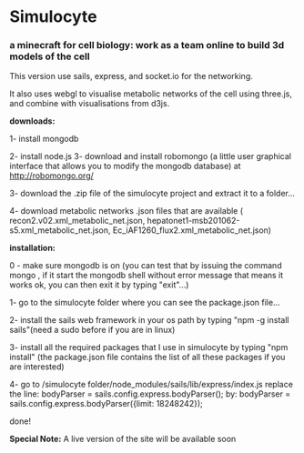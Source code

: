 # Simulocyte
### a minecraft for cell biology: work as a team online to build 3d models of the cell

This version use sails, express, and socket.io for the networking.

It also uses webgl to visualise metabolic networks of the cell using three.js, and combine with visualisations from d3js.

**downloads:**

1- install mongodb

2- install node.js 
3- download and install robomongo (a little user graphical interface that allows you to modify the mongodb database) at http://robomongo.org/

3- download the .zip file of the simulocyte project and extract it to a folder...

4- download metabolic networks .json files that are available ( recon2.v02.xml_metabolic_net.json,  hepatonet1-msb201062-s5.xml_metabolic_net.json, Ec_iAF1260_flux2.xml_metabolic_net.json)

**installation:**

0 - make sure mongodb is on (you can test that by issuing the command mongo , if it start the mongodb shell without error message that means it works ok, you can then exit it by typing "exit"...)

1- go to the simulocyte folder where you can see the package.json file...

2- install the sails web framework in your os path by typing  "npm -g install sails"(need a sudo before if you are in linux)

3- install all the required packages that I use in simulocyte by typing "npm install" (the package.json file contains the list of all these packages if you are interested)

4- go to /simulocyte folder/node_modules/sails/lib/express/index.js
replace the line: 
bodyParser = sails.config.express.bodyParser();
by:
bodyParser = sails.config.express.bodyParser({limit: 18248242});

done!

**Special Note:** A live version of the site will be available soon
